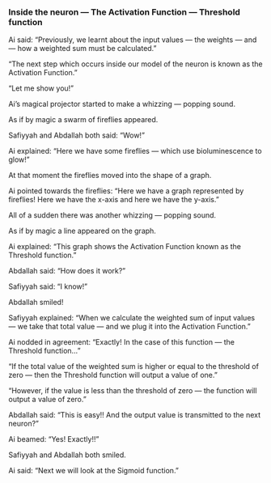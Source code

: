 ### Inside the neuron — The Activation Function — Threshold function

Ai said: “Previously, we learnt about the input values — the weights — and — how a weighted sum must be calculated.”

“The next step which occurs inside our model of the neuron is known as the Activation Function.”

“Let me show you!”

Ai’s magical projector started to make a whizzing — popping sound.

As if by magic a swarm of fireflies appeared.

Safiyyah and Abdallah both said: “Wow!”

Ai explained: “Here we have some fireflies — which use bioluminescence to glow!”

At that moment the fireflies moved into the shape of a graph.

Ai pointed towards the fireflies: “Here we have a graph represented by fireflies! Here we have the x-axis and here we have the y-axis.”

All of a sudden there was another whizzing — popping sound.

As if by magic a line appeared on the graph.

Ai explained: “This graph shows the Activation Function known as the Threshold function.”

Abdallah said: “How does it work?”

Safiyyah said: “I know!”

Abdallah smiled!

Safiyyah explained: “When we calculate the weighted sum of input values — we take that total value — and we plug it into the Activation Function.”

Ai nodded in agreement: “Exactly! In the case of this function — the Threshold function…”

“If the total value of the weighted sum is higher or equal to the threshold of zero — then the Threshold function will output a value of one.”

“However, if the value is less than the threshold of zero — the function will output a value of zero.”

Abdallah said: “This is easy!! And the output value is transmitted to the next neuron?”

Ai beamed: “Yes! Exactly!!”

Safiyyah and Abdallah both smiled.

Ai said: “Next we will look at the Sigmoid function.”
